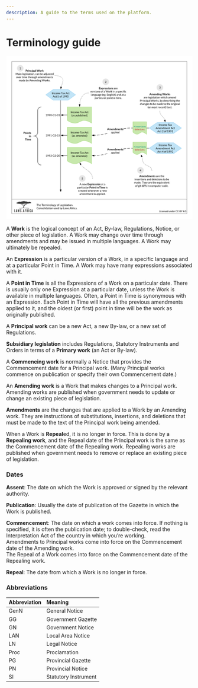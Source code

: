 ```yaml
---
description: A guide to the terms used on the platform.
---
```


# Terminology guide

![The terminology of Laws.Africa.](.gitbook/assets/laws.africa-terminology.png)

A **Work** is the logical concept of an Act, By-law, Regulations, Notice, or other piece of legislation. A Work may change over time through amendments and may be issued in multiple languages. A Work may ultimately be repealed.

An **Expression** is a particular version of a Work, in a specific language and at a particular Point in Time. A Work may have many expressions associated with it.

A **Point in Time** is all the Expressions of a Work on a particular date. There is usually only one Expression at a particular date, unless the Work is available in multiple languages. Often, a Point in Time is synonymous with an Expression. Each Point in Time will have all the previous amendments applied to it, and the oldest \(or first\) point in time will be the work as originally published.

A **Principal work** can be a new Act, a new By-law, or a new set of Regulations.

**Subsidiary legislation** includes Regulations, Statutory Instruments and Orders in terms of a **Primary work** \(an Act or By-law\).

A **Commencing work** is normally a Notice that provides the Commencement date for a Principal work. \(Many Principal works commence on publication or specify their own Commencement date.\)

An **Amending work** is a Work that makes changes to a Principal work. Amending works are published when government needs to update or change an existing piece of legislation.

**Amendments** are the changes that are applied to a Work by an Amending work. They are instructions of substitutions, insertions, and deletions that must be made to the text of the Principal work being amended.

When a Work is **Repeal**ed, it is no longer in force. This is done by a **Repealing work**, and the Repeal date of the Principal work is the same as the Commencement date of the Repealing work. Repealing works are published when government needs to remove or replace an existing piece of legislation.

### Dates

**Assent**: The date on which the Work is approved or signed by the relevant authority.

**Publication**: Usually the date of publication of the Gazette in which the Work is published.

**Commencement**: The date on which a work comes into force. If nothing is specified, it is often the publication date; to double-check, read the Interpretation Act of the country in which you’re working.   
Amendments to Principal works come into force on the Commencement date of the Amending work.   
The Repeal of a Work comes into force on the Commencement date of the Repealing work.

**Repeal**: The date from which a Work is no longer in force.

### Abbreviations

| Abbreviation | Meaning |
| :--- | :--- |
| GenN | General Notice |
| GG | Government Gazette |
| GN | Government Notice |
| LAN | Local Area Notice |
| LN | Legal Notice |
| Proc | Proclamation |
| PG | Provincial Gazette |
| PN | Provincial Notice |
| SI | Statutory Instrument |

